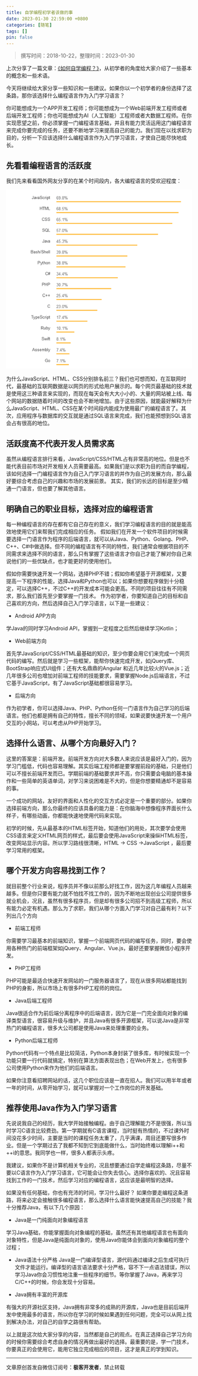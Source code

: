 ```yaml
---
title: 自学编程初学者该做的事
date: 2023-01-30 22:59:00 +0800
categories: [随笔]
tags: []
pin: false
---
```


> 撰写时间：2018-10-22，整理时间：2023-01-30

上次分享了一篇文章：[《如何自学编程？》](https://blog.jkdev.cn/index.php/archives/122/)，从初学者的角度给大家介绍了一些基本的概念和一些术语。

今天将继续给大家分享一些知识和一些建议。如果你以一个初学者的身份选择了这条路，那你该选择什么编程语言作为入门学习语言？

你可能想成为一个APP开发工程师；你可能想成为一个Web前端开发工程师或者后端开发工程师；你也可能想成为AI（人工智能）工程师或者大数据工程师。在你实现愿望之前，你必须掌握一门编程语言基础，并且有能力灵活运用这门编程语言来完成你要完成的任务，还要不断地学习来提高自己的能力。我们现在以找求职为目的，分析一下应该选择什么编程语言作为入门学习语言，才使自己能尽快地成长。

## 先看看编程语言的活跃度

我们先来看看国外网友分享的在某个时间段内，各大编程语言的受欢迎程度：

![0_-hcKuuxiLLijVCaX.png](/img/reading/02-01.png)

为什么JavaScript、HTML、CSS分别排名前三？我们也可想而知，在互联网时代，最基础的互联网数据是以网页的形式给用户展示的。每个网页最基础的技术就是使用这三种语言来实现的，而现在每天会有大大小小的、大量的网站被上线、每个网站的数据随着时间的改变也会不断地增加。由于这些原因，就能最好解释为什么JavaScript、HTML、CSS在某个时间段内能成为使用最广的编程语言了。其次，应用程序与数据库的交互就是通过SQL语言来完成，我们也能预想到SQL语言会占有很高的地位。

## 活跃度高不代表开发人员需求高

虽然从编程语言排行来看，JavaScript/CSS/HTML占有非常高的地位。但是也不能代表目前市场对开发相关人员需要最高。如果我们是以求职为目的而自学编程，该如何选择一门编程语言作为自己入门学习语言的并作为自己的发展方向，那么最好要综合考虑自己的兴趣和市场的发展前景。
其实，我们的长远的目标是至少精通一门语言，但也要了解其他语言。

## 明确自己的职业目标，选择对应的编程语言

每一种编程语言的存在都有它自己存在的意义，我们学习编程语言的目的就是能高效地使用它们来帮我们完成相应的任务。
假如我们在开发一个软件项目的时候需要选择一门语言作为程序的后端语言，就可以从Java、Python、Golang、PHP、C++、C#中做选择。但不同的编程语言有不同的特性，我们通常会根据项目的不同需求来选择不同的语言，那么只有掌握了这些语言才你自己才能了解对你自己来说他们的一些优缺点，也才能更好的使用他们。

假如你需要快速开发一个网站，选择PHP不错；假如你希望基于开源框架，又要提高一下程序的性能，选择Java和Python也可以；如果你想要程序做到十分稳定，可以选择C++，不过C++的开发成本可能会更高。不同的项目往往有不同需求，那么我们首先至少要掌握一门技术。
作为初学者，你要知道自己的目标和自己喜欢的方向，然后选择自己入门学习语言，以下是一些建议：

- Android APP方向

学Java的同时学习Android API，掌握到一定程度之后然后继续学习Kotlin；

- Web前端方向

首先学JavaScript/CSS/HTML最基础的知识，至少你要会用它们来完成一个网页代码的编写。然后就是学习一些框架，能帮你快速完成开发，如jQuery库、BootStrap响应式UI组件；还有大名鼎鼎的Angular 和近几年比较火的Vue.js；近几年很多公司也增加对前端工程师的技能要求，需要掌握Node.js后端语言，不过它基于JavaScript，有了JavaScript基础都很容易学习。

- 后端方向

作为初学者，你可以选择Java、PHP、Python任何一门语言作为自己学习的后端语言。他们也都是拥有自己的特性，擅长不同的领域，如果说要快速开发一个用户交互的小网站，可以考虑从PHP开始学习。

## 选择什么语言、从哪个方向最好入门？

这里的答案是：前端开发。前端开发方向对大多数人来说应该是最好入门的，因为学习门槛低，代码也容易理解。其实后端工程师都是要掌握前段的基础，只是他们可以不擅长前端开发而已。学期前端的基础要求并不高，你只需要会电脑的基本操作和一些简单的英语单词，对学习来说困难是不大的，但是你想要精通却不是容易的事。

一个成功的网站，友好的界面和人性化的交互方式必定是一个重要的部分。如果你选择前端方向，那么你最终的应该具备的能力是：在你脑海中想像程序界面长什么样子，有哪些动画，你都能快速地使用代码来实现。

初学的时候，先从最基本的HTML标签开始，知道他们的用处，其次要学会使用CSS语言来定义HTML网页的样式，最后要会使用JavaScript来操纵HTML标签，改变网站显示内容。所以学习路线很清晰，HTML -> CSS ->JavaScript ，最后要学习常用的框架。

## 哪个开发方向容易找到工作？

就目前整个行业来说，程序员并不像以前那么好找工作，因为这几年编程人员越来越多。但是你只要有能力就不怕找不找工作的，因为不断地出现创业公司提供很多就业机会，况且，虽然有很多程序员，但是却有很多公司招不到高级工程师，所以有能力必定有机遇。那么为了求职，我们从哪个方面入门学习对自己最有利？以下列出几个方向

- 前端工程师

你需要学习最基本的前端知识，掌握一个前端网页代码的编写任务，同时，要会使用各种热门的前端框架如jQuery、Angular、Vue.js，最好还要掌握微信小程序开发。

- PHP工程师

PHP可能是最适合快速开发网站的一门服务器语言了，现在从很多网站都能找到PHP的身影，所以市场上有很多PHP工程师的岗位。

- Java后端工程师

Java很适合作为前后端分离程序中的后端语言，因为它是一门完全面向对象的编译类型语言，很容易升级与维护，并且Java有很多开源框架，可以说Java是非常热门的编程语言，很多大公司都是使用Java来处理重要的业务。

- Python后端工程师

Python代码有一个特点是比较简洁，Python本身封装了很多库，有时候实现一个功能只要一行代码就搞定，特别在算法方面表现出色；在Web开发上，也有很多公司使用Python来作为他们的后端语言。

如果你注意看招聘网站的话，这几个职位应该是一直在招人。我们可以用半年或者一年的时间，从零开始学习，就可以掌握对一个工作岗位的开发基础。

## 推荐使用Java作为入门学习语言

先说说我自己的经历，我大学开始接触编程。由于自己理解能力不是很强，所以当时学习C语言比较费劲。第一学期就有C语言课程，当时挺有热情的，不过课外时间没花多少时间，主要是当时的课程任务太重了，几乎满课，周目还要写很多作业。但是一个学期过去了我都不知到它到底能做什么，当时始终难以理解i++和++i的意思。我同学也一样，很多人都表示头疼。

我建议，如果你不是计算机相关专业的，况且想要通过自学走编程这条路，尽量不要以C语言作为入门学习语言，它可能会让你失去信心。选择你喜欢的、况且容易找到工作的一门技术，然后学习对应的编程语言，这应该是最明智的选择。

如果没有任何基础，你也有充沛的时间，学习什么最好？
如果你要走编程这条道路，将来必定会接触很多编程语言，那么选择什么语言能快速提高自己的技能？我十分推荐Java，有以下几个原因：

- Java是一门纯面向对象编程语言

学习Java基础，你能掌握面向对象编程的基础，虽然还有其他编程语言也有面向对象特性，但是Java是纯面向对象的，使用Java你能体会到面向对象编程的整个过程；

- Java语法十分严格
Java是一门编译型语言，源代码通过编译之后生成可执行文件才能运行。编译型的语言语法要求十分严格，容不下一点语法错误，所以学习Java你会习惯性地注重一些程序的细节。等你掌握了Java，再来学习C/C++的时候，你会发现十分容易。

- Java拥有丰富的开源库

有强大的开源社区支持，Java拥有非常多的成熟的开源库，Java也是目前后端开发中使用最多的语言，所以你在学习的时候如果遇到任何问题，完全可以从网上找到解决办法，对自己的自学之路很有帮助。

以上就是这次给大家分享的内容，当然都是自己的观点。在真正选择自己学习方向的时候你需要综合考虑自身的情况再做出最好的选择。最重要的是，学一门技术，你要真正的会使用它，能用它独立完成相应的项目，这才是真正的学到知识。

***
文章原创首发自微信订阅号：**极客开发者**，禁止转载

